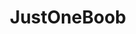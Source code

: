 ---
title: JustOneBoob
crosslinks:
- playme
- TinyAsianTits
- Sexy_Ass_White_Girls
- RayleneX
- eyecontact
- workgonewild
- DanielleSharp
- TahliaParis
- NSFWfashion
- BreedingMaterial
- AmateursVideos
- ElsieHewitt
- lanarhoades
- LanaKendrick
- TigerrBenson
- SexyFrex
- NSFWFunny
---